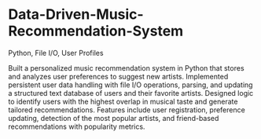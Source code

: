 # Data-Driven-Music-Recommendation-System

Python, File I/O, User Profiles

Built a personalized music recommendation system in Python that stores and analyzes user preferences to suggest new artists. Implemented persistent user data handling with file I/O operations, parsing, and updating a structured text database of users and their favorite artists. 
Designed logic to identify users with the highest overlap in musical taste and generate tailored recommendations. Features include user registration, preference updating, detection of the most popular artists, and friend-based recommendations with popularity metrics.

